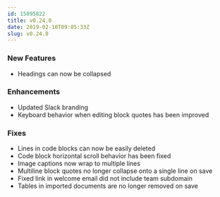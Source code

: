 ```yaml
---
id: 15095822
title: v0.24.0
date: 2019-02-10T09:05:33Z
slug: v0.24.0
---
```

    
### New Features

- Headings can now be collapsed

### Enhancements

- Updated Slack branding
- Keyboard behavior when editing block quotes has been improved

### Fixes

- Lines in code blocks can now be easily deleted
- Code block horizontal scroll behavior has been fixed
- Image captions now wrap to multiple lines
- Multiline block quotes no longer collapse onto a single line on save
- Fixed link in welcome email did not include team subdomain
- Tables in imported documents are no longer removed on save

      